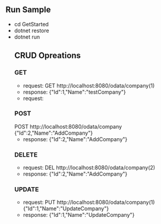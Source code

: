   ## Run Sample
* cd GetStarted
* dotnet restore
* dotnet run
  ## CRUD Opreations
  ### GET
  * request: 
    GET http://localhost:8080/odata/company(1)
  * response:
      {"Id":1,"Name":"testCompany"}
  * request: 
  ### POST
  POST http://localhost:8080/odata/company {"Id":2,"Name":"AddCompany"}
  * response:
    {"Id":2,"Name":"AddCompany"}
  ### DELETE
  * request: 
    DEL http://localhost:8080/odata/company(2)
  * response:
    {"Id":2,"Name":"AddCompany"}
  ### UPDATE
  * request: 
    PUT http://localhost:8080/odata/company(1) {"Id":1,"Name":"UpdateCompany"}
  * response:
    {"Id":1,"Name":"UpdateCompany"}  
